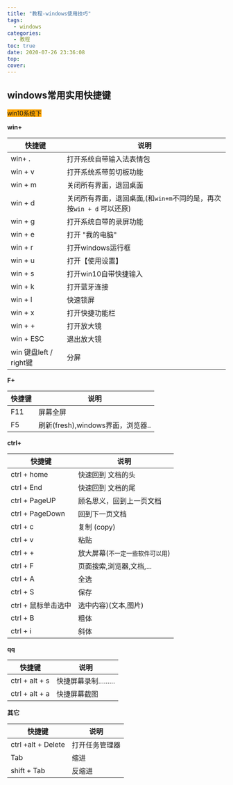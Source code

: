 ```yaml
---
title: "教程-windows使用技巧"
tags:
  - windows
categories:
  - 教程
toc: true
date: 2020-07-26 23:36:08
top:
cover:
---
```


<style>

.yellow{
background:orange;


}

</style>


## windows常用实用快捷键

<span class="yellow">win10系统下</span>

**win+**

快捷键 | 说明
-- | --
win+ .  | 打开系统自带输入法表情包
win + v | 打开系统系带剪切板功能
win + m | 关闭所有界面，退回桌面
win + d | 关闭所有界面，退回桌面,(和`win+m`不同的是，再次按`win + d` 可以还原)
win + g | 打开系统自带的录屏功能
win + e | 打开 "我的电脑"
win + r | 打开windows运行框
win + u | 打开【使用设置】
win + s | 打开win10自带快捷输入
win + k | 打开蓝牙连接
win + l | 快速锁屏
win + x | 打开快捷功能栏
win + + | 打开放大镜
win + ESC | 退出放大镜
win 键盘left / right键 | 分屏

**F+**

快捷键 | 说明
-- | --
F11 | 屏幕全屏
F5 | 刷新(fresh),windows界面，浏览器..

**ctrl+**

快捷键 | 说明
-- | --
ctrl + home | 快速回到 文档的头
ctrl + End  | 快速回到 文档的尾
ctrl + PageUP | 顾名思义，回到上一页文档
ctrl + PageDown | 回到下一页文档
ctrl + c | 复制 (copy)
ctrl + v | 粘贴
ctrl + + | 放大屏幕(`不一定一些软件可以用`)
ctrl + F | 页面搜索,浏览器,文档,...
ctrl + A | 全选
ctrl + S | 保存
ctrl + 鼠标单击选中 | 选中内容)(文本,图片)
ctrl + B | 粗体
ctrl + i |斜体


**qq**


快捷键 | 说明
-- | --
ctrl + alt + s  | 快捷屏幕录制.........
ctrl + alt + a | 快捷屏幕截图

**其它**

快捷键 | 说明
-- | --
ctrl +alt + Delete | 打开任务管理器
Tab | 缩进
shift + Tab | 反缩进





